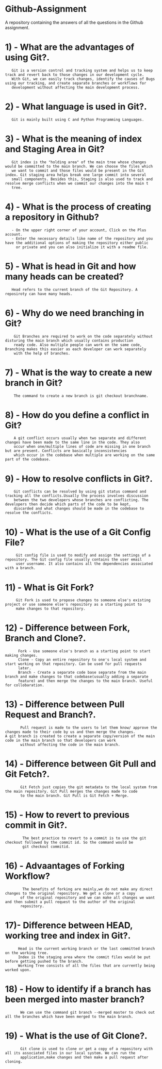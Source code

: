 # Github-Assignment
A repository containing the answers of all the questions in the Github assignment.

# 1) - What are the advantages of using Git?.
       Git is a version control and tracking system and helps us to keep track and revert back to those changes in our development cycle. 
       With Git, we can easily track changes, identify the causes of Bugs using our tracking, and create separate branches or workflows for 
       development without affecting the main development process.
# 2) - What language is used in Git?.
       Git is mainly built using C and Python Programming Languages.


# 3) - What is the meaning of index and Staging Area in Git?
       Git index is the "holding area" of the main tree whose changes would be committed to the main branch. We can choose the files which 
       we want to commit and those files would be present in the Git index. Git staging area helps break one large commit into several 
       small components. Besides this, Staging is also used to track and resolve merge conflicts when we commit our changes into the main t
       tree.

# 4) - What is the process of creating a repository in Github?
       - On the upper right corner of your account, Click on the Plus account.
       - Enter the necessary details like name of the repository and you have the additional options of making the repository either public 
         or private and you can also initialize it with a readme file.

# 5) - What is head in Git and how many heads can be created?
       Head refers to the current branch of the Git Repository. A reposiroty can have many heads.
       
# 6) - Why do we need branching in Git?
        Git Branches are required to work on the code separately without disturing the main branch which usually contains production 
        ready code. Also multiple people can work on the same code, Branching makes this easier as each developer can work separately 
        with the help of branches.
        
 # 7) - What is the way to create a new branch in Git?
        The command to create a new branch is git checkout branchname.
   
 # 8) - How do you define a conflict in Git?
        A git conflict occurs usually when two separate and different changes have been made to the same line in the code. They also
        occur when one/multiple lines of code are missing in one branch but are present. Conflicts are basically inconsistencies
        which occur in the codebase when multiple are working on the same part of the codebase.
 
 # 9) - How to resolve conflicts in Git?.
        Git conflicts can be resolved by using git status command and tracking all the conflicts.Usually the process involves discussion
        between the two developers whose branches are conflicting. The developers then decide which parts of the code to be kept,
        discarded and what changes should be made in the codebase to resolve the conflicts.
 
 # 10) - What is the use of a Git Config File?
         Git config file is used to modify and assign the settings of a repository. The Git config file usually contains the user email 
         user username. It also contains all the dependencies associated with a branch.
         
  # 11) - What is Git Fork?
         Git Fork is used to propose changes to someone else's existing project or use someone else's repository as a starting point to
         make changes to that repository.
         
  # 12) - Difference between Fork, Branch and Clone?.
          Fork - Use someone else's branch as a starting point to start making changes.
          Clone - Copy an entire repository to one's local system and start working on that repository. Can be used for pull requests
          later.
          Branch - Create a separate code base separate from the main branch and make changes to that codebase(usually adding a separate 
          feature) and then merge the changes to the main branch. Useful for collobaration.
          
  # 13) - Difference between Pull Request and Branch?.
           Pull request is made to the users to let them know/ approve the changes made to their code by us and then merge the changes.            A git branch is created to create a separate copy/version of the main code in the main branch so that developers can work 
           without affecting the code in the main branch.
           
           
   # 14) - Difference between Git Pull and Git Fetch?.
           Git Fetch just copies the git metadata to the local system from the main repository. Git Pull merges the changes made to code
           to the main branch. Git Pull is Git Fetch + Merge.
   
   
   # 15) -  How to revert to previous commit in Git?.
            The best practice to revert to a commit is to use the git checkout followed by the commit id. So the command would be
            git checkout commitid.
      
   # 16) - Advaantages of Forking Workflow?
            The benefits of forking are mainly,we do not make any direct changes to the original repository. We get a clone or a copy 
           of the original repository and we can make all changes we want and then submit a pull request to the author of the original
           repository.
           
   # 17)- Difference between HEAD, working tree and index in Git?.
          Head is the current working branch or the last committed branch on the working tree.
          Index is the staging area where the commit files would be put before getting pushed to the branch.
          Working Tree consists of all the files that are currently being worked upon.
          
   # 18) - How to identify if a branch has been merged into master branch?
           We can use the command git branch --merged master to check out all the branches which have been merged to the main branch.
           
   # 19) - What is the use of Git Clone?.
           Git clone is used to clone or get a copy of a repository with all its associated files in our local system. We can run the
           application,make changes and then make a pull request after cloning.
           
           
          
         
    
          
 
   
        
